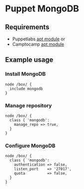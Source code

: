 # Puppet MongoDB

## Requirements

* Puppetlabs [apt module](https://github.com/puppetlabs/puppetlabs-apt) or
* Camptocamp [apt module](https://github.com/camptocamp/puppet-apt)

## Example usage

### Install MongoDB

    node /box/ {
      include mongodb
    }

### Manage repository

    node /box/ {
      class { 'mongodb':
        manage_repo => true,
      }
    }

### Configure MongoDB

    node /box/ {
      class { 'mongodb':
        authentication => false,
        listen_port    => '27017',
        quota          => false,
      }
    }

